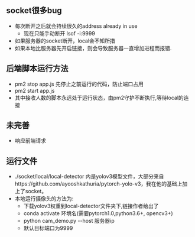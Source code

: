 ## socket很多bug
* 每次断开之后就会持续很久的address already in use
    * 现在只能手动断开 lsof -i:9999
* 如果服务器的socket断开，local会不知所措
* 如果本地比服务器先开启链接，则会导致服务器一直增加进程而报错.
## 后端脚本运行方法
* pm2 stop app.js 先停止之前运行的代码，防止端口占用
* pm2 start app.js 
* 其中接收人数的脚本永远处于运行状态，由pm2守护不断执行,等待local的连接
## 未完善
* 响应前端请求

## 运行文件
* ./socket/local/local-detector 内是yolov3模型文件，大部分来自https://github.com/ayooshkathuria/pytorch-yolo-v3，我在他的基础上加上了socket。
* 本地运行摄像头的方法为: 
  * 下载yolov3权重到local-detector文件夹下,链接作者给出了
  * conda activate 环境名(需要pytorch1.0,python3.6+, opencv3+)
  * python cam_demo.py --host  服务器ip
  * 默认目标端口为9999
  